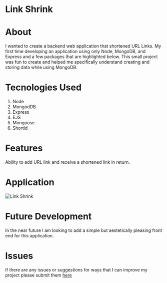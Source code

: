 # Link Shrink

# About
I wanted to create a backend web application that shortened URL Links. My first time developing an application using only Node, MongoDB, and Express and a few packages that are highlighted below. This small project was fun to create and helped me specifically understand creating and storing data while using MongoDB.

# Tecnologies Used
1. Node
2. MongodDB
3. Express
4. EJS
5. Mongoose
6. Shortid

# Features
Ability to add URL link and receive a shortened link in return.

# Application
![Link Shrink](https://user-images.githubusercontent.com/54545904/78856480-e473d900-79f4-11ea-9c74-08238779e667.gif)

# Future Development
In the near future I am looking to add a simple but aestetically pleasing front end for this application.

# Issues
If there are any issues or suggestions for ways that I can improve my project please submit them [here](https://github.com/RaymondNwambuonwo/Link-Shrink/issues)
